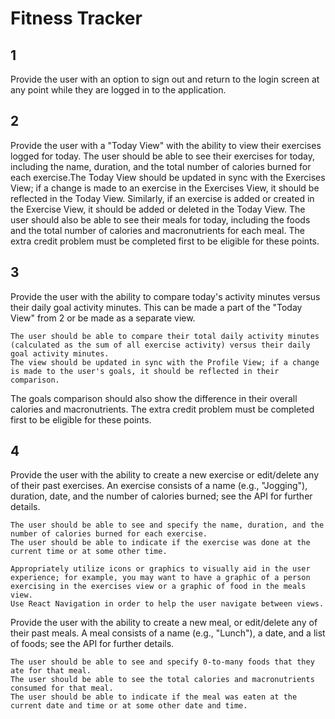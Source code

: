 ﻿# Fitness Tracker
 

## 1 

Provide the user with an option to sign out and return to the login screen at any point while they are logged in to the application.

 
## 2 

Provide the user with a "Today View" with the ability to view their exercises logged for today. The user should be able to see their exercises for today, including the name, duration, and the total number of calories burned for each exercise.The Today View should be updated in sync with the Exercises View; if a change is made to an exercise in the Exercises View, it should be reflected in the Today View. Similarly, if an exercise is added or created in the Exercise View, it should be added or deleted in the Today View. The user should also be able to see their meals for today, including the foods and the total number of calories and macronutrients for each meal. The extra credit problem must be completed first to be eligible for these points.

## 3

Provide the user with the ability to compare today's activity minutes versus their daily goal activity minutes. This can be made a part of the "Today View" from 2 or be made as a separate view.

    The user should be able to compare their total daily activity minutes (calculated as the sum of all exercise activity) versus their daily goal activity minutes.
    The view should be updated in sync with the Profile View; if a change is made to the user's goals, it should be reflected in their comparison.

The goals comparison should also show the difference in their overall calories and macronutrients. The extra credit problem must be completed first to be eligible for these points.


## 4 

Provide the user with the ability to create a new exercise or edit/delete any of their past exercises. An exercise consists of a name (e.g., "Jogging"), duration, date, and the number of calories burned; see the API for further details.

    The user should be able to see and specify the name, duration, and the number of calories burned for each exercise.
    The user should be able to indicate if the exercise was done at the current time or at some other time.

    Appropriately utilize icons or graphics to visually aid in the user experience; for example, you may want to have a graphic of a person exercising in the exercises view or a graphic of food in the meals view. 
    Use React Navigation in order to help the user navigate between views.

Provide the user with the ability to create a new meal, or edit/delete any of their past meals. A meal consists of a name (e.g., "Lunch"), a date, and a list of foods; see the API for further details.

    The user should be able to see and specify 0-to-many foods that they ate for that meal.
    The user should be able to see the total calories and macronutrients consumed for that meal.
    The user should be able to indicate if the meal was eaten at the current date and time or at some other date and time.
